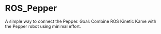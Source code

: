 # ROS_Pepper
A simple way to connect the Pepper.
Goal: Combine ROS Kinetic Kame with the Pepper robot using minimal effort.
